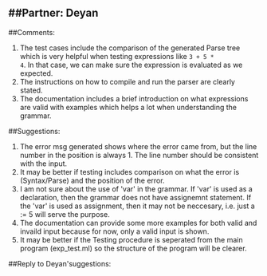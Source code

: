 ##Partner: Deyan
----------------------------------------------

##Comments:
1. The test cases include the comparison of the generated Parse tree which is very helpful when testing expressions like <code>3 + 5 * 4</code>. In that case, we can make sure the expression is evaluated as we expected. 
2. The instructions on how to compile and run the parser are clearly stated. 
3. The documentation includes a brief introduction on what expressions are valid with examples which helps a lot when understanding the grammar. 


##Suggestions:
1. The error msg generated shows where the error came from, but the line number in the position is always 1. The line number should be consistent with the input.
2. It may be better if testing includes comparison on what the error is (Syntax/Parse) and the position of the error. 
3. I am not sure about the use of 'var' in the grammar. If 'var' is used as a declaration, then the grammar does not have assignemnt statement. If the 'var' is used as assignment, then it may not be neccesary, i.e. just a := 5 will serve the purpose.
4. The documentation can provide some more examples for both valid and invaild input because for now, only a valid input is shown.
5. It may be better if the Testing procedure is seperated from the main program (exp_test.ml) so the structure of the program will be clearer. 


##Reply to Deyan'suggestions:
